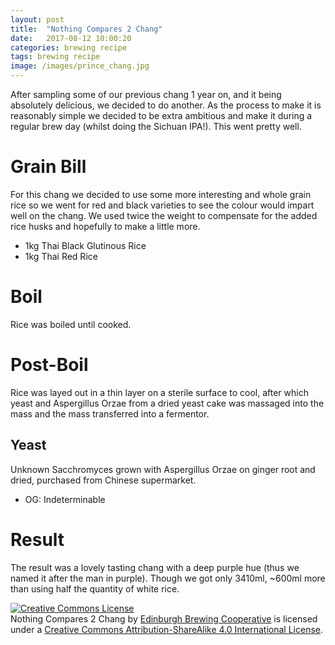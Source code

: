 ```yaml
---
layout: post
title:  "Nothing Compares 2 Chang"
date:   2017-08-12 10:00:20
categories: brewing recipe
tags: brewing recipe
image: /images/prince_chang.jpg
---
```


After sampling some of our previous chang 1 year on, and it being absolutely delicious, we decided to do another. As the process to make it is reasonably simple we decided to be extra ambitious and make it during a regular brew day (whilst doing the Sichuan IPA!). This went pretty well.

Grain Bill
==========

For this chang we decided to use some more interesting and whole grain rice so we went for red and black varieties to see the colour would impart well on the chang. We used twice the weight to compensate for the added rice husks and hopefully to make a little more.

- 1kg Thai Black Glutinous Rice
- 1kg Thai Red Rice

Boil
=======

Rice was boiled until cooked.

Post-Boil
=========

Rice was layed out in a thin layer on a sterile surface to cool, after which yeast and Aspergillus Orzae from a dried yeast cake was massaged into the mass and the mass transferred into a fermentor.

Yeast
-----

Unknown Sacchromyces grown with Aspergillus Orzae on ginger root and dried, purchased from Chinese supermarket.

- OG: Indeterminable

Result
======

The result was a lovely tasting chang with a deep purple hue (thus we named it after the man in purple). Though we got only 3410ml, ~600ml more than using half the quantity of white rice.

<a rel="license" href="http://creativecommons.org/licenses/by-sa/4.0/"><img alt="Creative Commons License" style="border-width:0" src="https://i.creativecommons.org/l/by-sa/4.0/88x31.png" /></a><br /><span xmlns:dct="http://purl.org/dc/terms/" href="http://purl.org/dc/dcmitype/Text" property="dct:title" rel="dct:type">Nothing Compares 2 Chang</span> by <a xmlns:cc="http://creativecommons.org/ns#" href="https://edinburgh-brewing-cooperative.github.io" property="cc:attributionName" rel="cc:attributionURL">Edinburgh Brewing Cooperative</a> is licensed under a <a rel="license" href="http://creativecommons.org/licenses/by-sa/4.0/">Creative Commons Attribution-ShareAlike 4.0 International License</a>.
